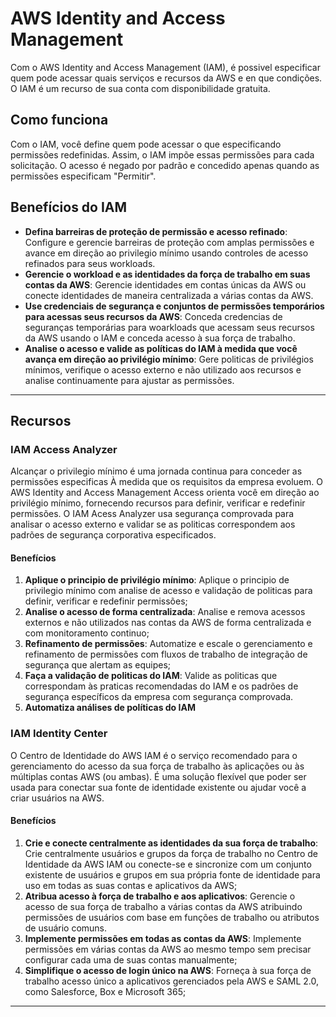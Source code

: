 
# AWS Identity and Access Management

Com o AWS Identity and Access Management (IAM), é possivel especificar quem pode acessar quais serviços e recursos da AWS e en que condições. O IAM é um recurso de sua conta com disponibilidade gratuita.

## Como funciona
Com o IAM,  você define quem pode acessar o que especificando permissões redefinidas. Assim, o IAM impõe essas permissões para cada solicitação. O acesso é negado por padrão e concedido apenas quando as permissões especificam "Permitir".

## Benefícios do IAM
- **Defina barreiras de proteção de permissão e acesso refinado**: Configure e gerencie barreiras de proteção com amplas permissões e avance em direção ao privilegio mínimo usando controles de acesso refinados para seus workloads. 
- **Gerencie o workload e as identidades da força de trabalho em suas contas da AWS**: Gerencie identidades em contas únicas da AWS ou conecte identidades de maneira centralizada a várias contas da AWS.
- **Use credenciais de segurança e conjuntos de permissões temporários para acessas seus recursos da AWS**: Conceda credencias de seguranças temporárias para woarkloads que acessam seus recursos da AWS usando o IAM e conceda acesso à sua força de trabalho. 
- **Analise o acesso e valide as políticas do IAM à medida que você avança em direção ao privilégio mínimo**: Gere politicas de privilégios mínimos, verifique o acesso externo e não utilizado aos recursos e analise continuamente para ajustar as permissões.

---
## Recursos 
### IAM Access Analyzer

Alcançar o privilegio mínimo é uma jornada continua para conceder as permissões especificas À medida que os requisitos da empresa evoluem. O AWS Identity and Access Management Access orienta você em direção ao privilégio mínimo, fornecendo recursos para definir, verificar e redefinir permissões. O IAM Acess Analyzer usa segurança comprovada para analisar o acesso externo e validar se as politicas correspondem aos padrões de segurança corporativa especificados.

#### Benefícios
1. **Aplique o principio de privilégio mínimo**: Aplique o principio de privilegio mínimo com analise de acesso e validação de politicas para definir, verificar e redefinir permissões;
2. **Analise o acesso de forma centralizada**: Analise e remova acessos externos e não utilizados nas contas da AWS de forma centralizada e com monitoramento continuo; 
3. **Refinamento de permissões**: Automatize e escale o gerenciamento e refinamento de permissões com fluxos de trabalho de integração de segurança que alertam as equipes; 
4. **Faça a validação de politicas do IAM**: Valide as politicas que correspondam às praticas recomendadas do IAM e os padrões de segurança específicos da empresa com segurança comprovada. 
6. **Automatiza análises de políticas do IAM**

### IAM Identity Center

O Centro de Identidade do AWS IAM é o serviço recomendado para o gerenciamento do acesso da sua força de trabalho às aplicações ou às múltiplas contas AWS (ou ambas). É uma solução flexível que poder ser usada para conectar sua fonte de identidade existente ou ajudar você a criar usuários na AWS.

#### Benefícios 
1. **Crie e conecte centralmente as identidades da sua força de trabalho**: Crie centralmente usuários e grupos da força de trabalho no Centro de Identidade da AWS IAM ou conecte-se e sincronize com um conjunto existente de usuários e grupos em sua própria fonte de identidade para uso em todas as suas contas e aplicativos da AWS;
2. **Atribua acesso à força de trabalho e aos aplicativos**: Gerencie o acesso de sua força de trabalho a várias contas da AWS atribuindo permissões de usuários com base em funções de trabalho ou atributos de usuário comuns.
3. **Implemente permissões em todas as contas da AWS**: Implemente permissões em várias contas da AWS ao mesmo tempo sem precisar configurar cada uma de suas contas manualmente;
4. **Simplifique o acesso de login único na AWS**: Forneça à sua força de trabalho acesso único a aplicativos gerenciados pela AWS e SAML 2.0, como Salesforce, Box e Microsoft 365;
---


